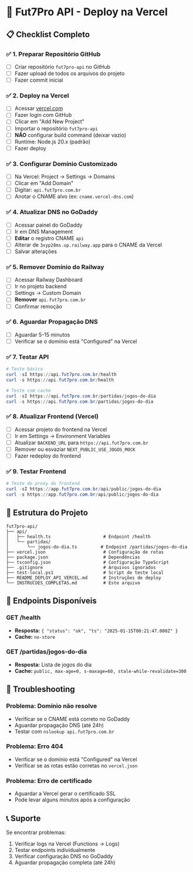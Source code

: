 # 🚀 Fut7Pro API - Deploy na Vercel

## 📋 Checklist Completo

### ✅ 1. Preparar Repositório GitHub
- [ ] Criar repositório `fut7pro-api` no GitHub
- [ ] Fazer upload de todos os arquivos do projeto
- [ ] Fazer commit inicial

### ✅ 2. Deploy na Vercel
- [ ] Acessar [vercel.com](https://vercel.com)
- [ ] Fazer login com GitHub
- [ ] Clicar em "Add New Project"
- [ ] Importar o repositório `fut7pro-api`
- [ ] **NÃO** configurar build command (deixar vazio)
- [ ] Runtime: Node.js 20.x (padrão)
- [ ] Fazer deploy

### ✅ 3. Configurar Domínio Customizado
- [ ] Na Vercel: Project → Settings → Domains
- [ ] Clicar em "Add Domain"
- [ ] Digitar: `api.fut7pro.com.br`
- [ ] Anotar o CNAME alvo (ex: `cname.vercel-dns.com`)

### ✅ 4. Atualizar DNS no GoDaddy
- [ ] Acessar painel do GoDaddy
- [ ] Ir em DNS Management
- [ ] **Editar** o registro CNAME `api`
- [ ] Alterar de `3xyp28ms.up.railway.app` para o CNAME da Vercel
- [ ] Salvar alterações

### ✅ 5. Remover Domínio do Railway
- [ ] Acessar Railway Dashboard
- [ ] Ir no projeto backend
- [ ] Settings → Custom Domain
- [ ] **Remover** `api.fut7pro.com.br`
- [ ] Confirmar remoção

### ✅ 6. Aguardar Propagação DNS
- [ ] Aguardar 5-15 minutos
- [ ] Verificar se o domínio está "Configured" na Vercel

### ✅ 7. Testar API
```powershell
# Teste básico
curl -sI https://api.fut7pro.com.br/health
curl -s https://api.fut7pro.com.br/health

# Teste com cache
curl -sI https://api.fut7pro.com.br/partidas/jogos-do-dia
curl -s https://api.fut7pro.com.br/partidas/jogos-do-dia
```

### ✅ 8. Atualizar Frontend (Vercel)
- [ ] Acessar projeto do frontend na Vercel
- [ ] Ir em Settings → Environment Variables
- [ ] Atualizar `BACKEND_URL` para `https://api.fut7pro.com.br`
- [ ] Remover ou esvaziar `NEXT_PUBLIC_USE_JOGOS_MOCK`
- [ ] Fazer redeploy do frontend

### ✅ 9. Testar Frontend
```powershell
# Teste do proxy do frontend
curl -sI https://app.fut7pro.com.br/api/public/jogos-do-dia
curl -s https://app.fut7pro.com.br/api/public/jogos-do-dia
```

## 🔧 Estrutura do Projeto

```
fut7pro-api/
├── api/
│   ├── health.ts                    # Endpoint /health
│   └── partidas/
│       └── jogos-do-dia.ts         # Endpoint /partidas/jogos-do-dia
├── vercel.json                      # Configuração de rotas
├── package.json                     # Dependências
├── tsconfig.json                    # Configuração TypeScript
├── .gitignore                       # Arquivos ignorados
├── test-local.ps1                   # Script de teste local
├── README_DEPLOY_API_VERCEL.md      # Instruções de deploy
└── INSTRUCOES_COMPLETAS.md          # Este arquivo
```

## 🎯 Endpoints Disponíveis

### GET /health
- **Resposta:** `{ "status": "ok", "ts": "2025-01-15T00:21:47.000Z" }`
- **Cache:** `no-store`

### GET /partidas/jogos-do-dia
- **Resposta:** Lista de jogos do dia
- **Cache:** `public, max-age=0, s-maxage=60, stale-while-revalidate=300`

## 🚨 Troubleshooting

### Problema: Domínio não resolve
- Verificar se o CNAME está correto no GoDaddy
- Aguardar propagação DNS (até 24h)
- Testar com `nslookup api.fut7pro.com.br`

### Problema: Erro 404
- Verificar se o domínio está "Configured" na Vercel
- Verificar se as rotas estão corretas no `vercel.json`

### Problema: Erro de certificado
- Aguardar a Vercel gerar o certificado SSL
- Pode levar alguns minutos após a configuração

## 📞 Suporte

Se encontrar problemas:
1. Verificar logs na Vercel (Functions → Logs)
2. Testar endpoints individualmente
3. Verificar configuração DNS no GoDaddy
4. Aguardar propagação completa (até 24h)
